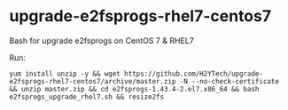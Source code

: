 # upgrade-e2fsprogs-rhel7-centos7
Bash for upgrade e2fsprogs on CentOS 7 &amp; RHEL7

Run:
```
yum install unzip -y && wget https://github.com/H2YTech/upgrade-e2fsprogs-rhel7-centos7/archive/master.zip -N --no-check-certificate && unzip master.zip && cd e2fsprogs-1.43.4-2.el7.x86_64 && bash e2fsprogs_upgrade_rhel7.sh && resize2fs
```

